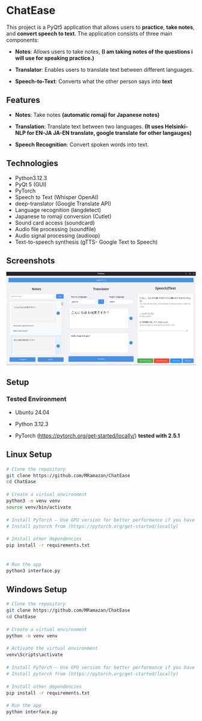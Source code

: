 # ChatEase

This project is a PyQt5 application that allows users to **practice**, **take notes**, and **convert speech to text**. The application consists of three main components:

- **Notes**: Allows users to take notes, **(I am taking notes of the questions i will use for speaking practice.)**
  
- **Translator**: Enables users to translate text between different languages.
  
- **Speech-to-Text**: Converts what the other person says into **text**


## Features

- **Notes**: Take notes **(automatic romaji for Japanese notes)**
  
- **Translation**: Translate text between two languages. **(It uses Helsinki-NLP for EN-JA JA-EN translate, google translate for other langauges)**
  
- **Speech Recognition**: Convert spoken words into text.


## Technologies

- Python3.12.3
- PyQt 5 (GUI)
- PyTorch
- Speech to Text (Whisper OpenAI)
- deep-translator (Google Translate API)
- Language recognition (langdetect)
- Japanese to romaji conversion (Cutlet)
- Sound card access (soundcard)
- Audio file processing (soundfile)
- Audio signal processing (audioop)
- Text-to-speech synthesis (gTTS- Google Text to Speech)




## Screenshots
![My Logo](Screenshots/screenshot1.png) 



## Setup

### Tested Environment
- Ubuntu 24.04

- Python 3.12.3
  
- PyTorch (https://pytorch.org/get-started/locally/) **tested with 2.5.1**



## Linux Setup
```bash
# Clone the repository
git clone https://github.com/MRamazan/ChatEase
cd ChatEase

# Create a virtual environment
python3 -m venv venv
source venv/bin/activate

# Install PyTorch – Use GPU version for better performance if you have cuda or rocm installed
# Install pytorch from (https://pytorch.org/get-started/locally)

# Install other dependencies
pip install -r requirements.txt


# Run the app
python3 interface.py
```

## Windows Setup
```bash
# Clone the repository
git clone https://github.com/MRamazan/ChatEase
cd ChatEase

# Create a virtual environment
python -m venv venv

# Activate the virtual environment
venv\Scripts\activate

# Install PyTorch – Use GPU version for better performance if you have cuda or rocm installed
# Install pytorch from (https://pytorch.org/get-started/locally)

# Install other dependencies
pip install -r requirements.txt

# Run the app
python interface.py
```
